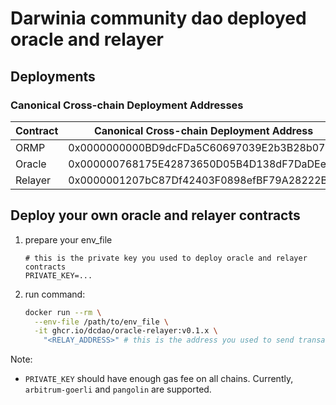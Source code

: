 # Darwinia community dao deployed oracle and relayer

## Deployments

### Canonical Cross-chain Deployment Addresses

| Contract | Canonical Cross-chain Deployment Address   |
| -------- | ------------------------------------------ |
| ORMP     | 0x0000000000BD9dcFDa5C60697039E2b3B28b079b |
| Oracle   | 0x000000768175E42873650D05B4D138dF7DaDEe43 |
| Relayer  | 0x0000001207bC87Df42403F0898efBF79A28222BE |

## Deploy your own oracle and relayer contracts

1. prepare your env_file

   ```
   # this is the private key you used to deploy oracle and relayer contracts
   PRIVATE_KEY=... 
   ```

2. run command:

   ```bash
   docker run --rm \
     --env-file /path/to/env_file \
     -it ghcr.io/dcdao/oracle-relayer:v0.1.x \
       "<RELAY_ADDRESS>" # this is the address you used to send transaction in ormpipe
   ```

Note:

* `PRIVATE_KEY` should have enough gas fee on all chains. Currently, `arbitrum-goerli` and `pangolin` are supported.

